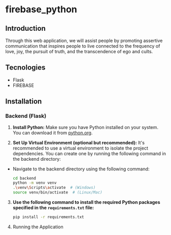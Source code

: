 # firebase_python


## Introduction

Through this web application, we will assist people by promoting assertive communication that inspires
people to live connected to the frequency of love, joy, the pursuit of truth, and the transcendence of ego and cults.

## Tecnologies

- Flask
- FIREBASE

## Installation

### Backend (Flask)

1. **Install Python:**
   Make sure you have Python installed on your system. You can download it from [python.org](https://www.python.org/downloads/).

2. **Set Up Virtual Environment (optional but recommended):**
   It's recommended to use a virtual environment to isolate the project dependencies.
   You can create one by running the following command in the backend directory:

- Navigate to the backend directory using the following command:
  ```bash
  cd backend
  python -m venv venv
  .\venv\Scripts\activate  # (Windows)
  source venv/bin/activate  # (Linux/Mac)
  ```

3. **Use the following command to install the required Python packages specified in the `requirements.txt` file:**
   ```bash
   pip install -r requirements.txt
   ```
4. Running the Application
